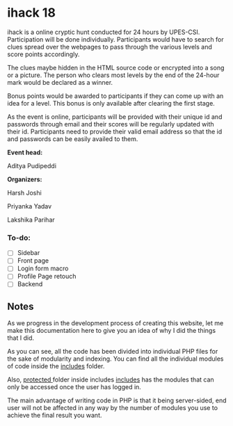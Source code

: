 # ihack 18

ihack is a online cryptic hunt conducted for 24 hours by UPES-CSI. Participation will be done individually. Participants would have to search for clues spread over the webpages to pass through the various levels and score points accordingly.

The clues maybe hidden in the HTML source code or encrypted into a song or a picture. The person who clears most levels by the end of the 24-hour mark would be declared as a winner.

Bonus points would be awarded to participants if they can come up with an idea for a level. This bonus is only available after clearing the first stage.

As the event is online, participants will be provided with their unique id and passwords through email and their scores will be regularly updated with their id. Participants need to provide their valid email address so that the id and passwords can be easily availed to them.

**Event head:**

Aditya Pudipeddi


**Organizers:**

Harsh Joshi

Priyanka Yadav		      

Lakshika Parihar

### To-do:
- [ ] Sidebar
- [ ] Front page
- [ ] Login form macro
- [ ] Profile Page retouch
- [ ] Backend

## Notes

As we progress in the development process of creating this website, let me make this documentation here to give you an idea of why I did the things that I did.

As you can see, all the code has been divided into individual PHP files for the sake of modularity and indexing. You can find all the individual modules of code inside the [includes](includes) folder.

Also, [protected ](includes/protected) folder  inside includes [includes](includes) has the modules that can only be accessed once the user has logged in.

The main advantage of writing code in PHP is that it being server-sided, end user will not be affected in any way by the number of modules you use to achieve the final result you want.
